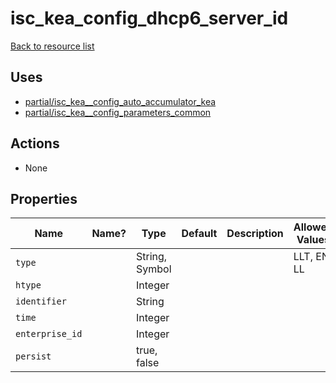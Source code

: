 # isc_kea_config_dhcp6_server_id

[Back to resource list](README.md#resources)

## Uses

- [partial/isc_kea__config_auto_accumulator_kea](partial/isc_kea__config_auto_accumulator_kea.md)
- [partial/isc_kea__config_parameters_common](partial/isc_kea__config_parameters_common.md)

## Actions

- None

## Properties

| Name            | Name? | Type           | Default | Description | Allowed Values |
| --------------- | ----- | -------------- | ------- | ----------- | -------------- |
| `type`          |       | String, Symbol |         |             | LLT, EN, LL    |
| `htype`         |       | Integer        |         |             |                |
| `identifier`    |       | String         |         |             |                |
| `time`          |       | Integer        |         |             |                |
| `enterprise_id` |       | Integer        |         |             |                |
| `persist`       |       | true, false    |         |             |                |

